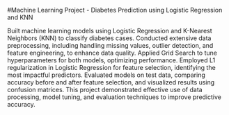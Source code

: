 #Machine Learning Project - Diabetes Prediction using Logistic Regression and KNN

Built machine learning models using Logistic Regression and K-Nearest Neighbors (KNN) to classify diabetes cases. Conducted extensive data preprocessing, including handling missing values, outlier detection, and feature engineering, to enhance data quality. Applied Grid Search to tune hyperparameters for both models, optimizing performance. Employed L1 regularization in Logistic Regression for feature selection, identifying the most impactful predictors. Evaluated models on test data, comparing accuracy before and after feature selection, and visualized results using confusion matrices. This project demonstrated effective use of data processing, model tuning, and evaluation techniques to improve predictive accuracy.
